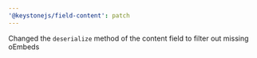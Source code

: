 ```yaml
---
'@keystonejs/field-content': patch
---
```


Changed the `deserialize` method of the content field to filter out missing oEmbeds

